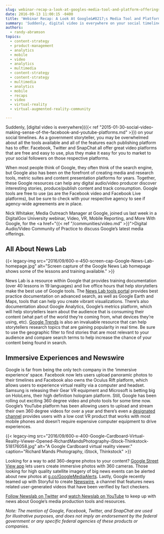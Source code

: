 ```yaml
---
slug: webinar-recap-a-look-at-googles-media-tool-and-platform-offerings
date: 2016-09-13 11:00:15 -0400
title: 'Webinar Recap: A Look At Google&#8217;s Media Tool and Platform Offerings'
summary: 'Suddenly, digital video is everywhere on your social timelines. As a government storyteller, you may be overwhelmed about all the tools available and all of the features each publishing platform has to offer.'
authors:
  - randy-abramson
topics:
  - content-strategy
  - product-management
  - analytics
  - mobile
  - video
  - analytics
  - multimedia
  - content-strategy
  - content-strategy
  - multimedia
  - analytics
  - mobile
  - recaps
  - video
  - virtual-reality
  - virtual-augmented-reality-community

---
```


Suddenly, [digital video is everywhere]({{< ref "2015-01-30-social-video-making-sense-of-the-facebook-and-youtube-platforms.md" >}}) on your social timelines. As a government storyteller, you may be overwhelmed about all the tools available and all of the features each publishing platform has to offer. Facebook, Twitter and SnapChat all offer great video platforms that are free and easy to use, plus they make it easy for you to market to your social followers on those respective platforms.

When most people think of Google, they often think of the search engine, but Google also has been on the forefront of creating media and research tools, metric suites and content presentation platforms for years. Together, these Google resources can help any digital audio/video producer discover interesting stories, produce/publish content and track consumption.  Google tools are free to use (as are the Facebook video and Facebook Live platforms), but be sure to check with your respective agency to see if agency-wide agreements are in place.

Nick Whitaker, Media Outreach Manager at Google, joined us last week in a DigitalGov University webinar, Video, VR, Mobile Reporting, and More With Google, for the <a href="{{< ref "/communities/video.md" >}}">Digital Audio/Video Community of Practice</a> to discuss Google’s latest media offerings.
  
## All About News Lab
  
{{< legacy-img src="2016/09/600-x-450-screen-cap-Google-News-Lab-homepage.jpg" alt="Screen capture of the Google News Lab homepage shows some of the lessons and training available." >}}
  
News Lab is a resource within Google that provides training documentation (over 40 lessons in 19 languages) and live office hours that help storytellers make the best use of Google tools. The <a href="https://newslab.withgoogle.com/tools">News Lab tools portal</a> provides best practice documentation on advanced search, as well as Google Earth and Maps, tools that can help you create vibrant visualizations. There’s also documentation about Google Analytics, Google’s metrics platform, which will help storytellers learn about the audience that is consuming their content (what part of the world they’re coming from, what devices they’re using, etc). <a href="https://www.google.com/trends/">Google Trends</a> is also an invaluable resource that can help storytellers research topics that are gaining popularity in real time. Be sure to use the geographic filter to find stories that are most relevant to your audience and compare search terms to help increase the chance of your content being found in search.
    
## Immersive Experiences and Newswire

Google is far from being the only tech company in the ‘immersive experience’ space. Facebook now lets users upload panoramic photos to their timelines and Facebook also owns the Oculus Rift platform, which allows users to experience virtual reality via a computer and headset. Samsung is releasing their Gear VR equipment and Microsoft is betting big on HoloLens, their high definition hologram platform. Still, Google has been rolling out exciting 360 degree video and photo tools for some time now. Google’s YouTube platform has been allowing users to upload and stream their own 360 degree videos for over a year and there’s even a <a href="https://www.youtube.com/channel/UCzuqhhs6NWbgTzMuM09WKDQ">designated channel</a> provides users with a low cost VR product that works with most mobile phones and doesn’t require expensive computer equipment to drive experiences.

{{< legacy-img src="2016/09/600-x-400-Google-Cardboard-Virtual-Reality-Viewer-Opened-RichardMandsPhotography-iStock-Thinkstock-518176058.jpg" alt="A Google Cardboard virtual reality viewer." caption="Richard Mands Photography, iStock, Thinkstock" >}}

Looking for a way to add 360-degree photos to your content? <a href="https://www.google.com/streetview/publish/">Google Street View app</a> lets users create immersive photos with 360 cameras. Those looking for high quality satellite imagery of big news events can be alerted about new photos at <a href="http://g.co/GoogleMediaAlerts">g.co/GoogleMediaAlerts</a>. Lastly, Google recently teamed up with Storyful to create <a href="https://www.youtube.com/channel/UCOaMIPk5GtosYNi32liVbRg">Newswire</a>, a channel that features news related user-generated videos that have been verified by fact checkers.

<a href="https://twitter.com/GoogleNewsLab">Follow Newslab on Twitter</a> and <a href="https://www.youtube.com/user/newslabatgoogle">watch Newslab on YouTube</a> to keep up with news about Google’s media production tools and resources.

_Note: The mention of Google, Facebook, Twitter, and SnapChat are used for illustrative purposes, and does not imply an endorsement by the federal government or any specific federal agencies of these products or companies._
